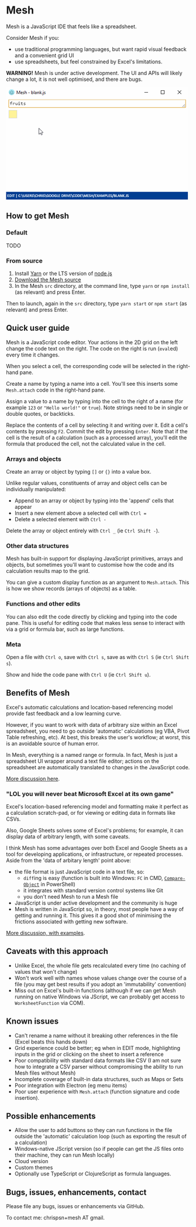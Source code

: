 # Mesh

Mesh is a JavaScript IDE that feels like a spreadsheet.

Consider Mesh if you:

- use traditional programming languages, but want rapid visual feedback and a convenient grid UI
- use spreadsheets, but feel constrained by Excel's limitations.

**WARNING!** Mesh is under active development. The UI and APIs will likely change a lot, it is not well optimised, and there are bugs.

![Animated GIF of Mesh in action](docs/unique_fruits.gif)

## How to get Mesh

### Default

TODO

### From source

1. Install [Yarn](https://yarnpkg.com/en/docs/install) or the LTS version of [node.js](https://nodejs.org/en/download/)
2. [Download the Mesh source](https://github.com/chrispsn/mesh/archive/master.zip)
3. In the Mesh `src` directory, at the command line, type `yarn` or `npm install` (as relevant) and press Enter.

Then to launch, again in the `src` directory, type `yarn start` or `npm start` (as relevant) and press Enter.

## Quick user guide

Mesh is a JavaScript code editor. Your actions in the 2D grid on the left change the code text on the right. The code on the right is run (`eval`ed) every time it changes.

When you select a cell, the corresponding code will be selected in the right-hand pane.

Create a name by typing a name into a cell. You'll see this inserts some `Mesh.attach` code in the right-hand pane.

Assign a value to a name by typing into the cell to the right of a name (for example `123` or `"Hello world!"` or `true`). Note strings need to be in single or double quotes, or backticks.

Replace the contents of a cell by selecting it and writing over it. Edit a cell's contents by pressing `F2`. Commit the edit by pressing `Enter`. Note that if the cell is the result of a calculation (such as a processed array), you'll edit the formula that produced the cell, not the calculated value in the cell.

### Arrays and objects

Create an array or object by typing `[]` or `{}` into a value box.

Unlike regular values, constituents of array and object cells can be individually manipulated:

- Append to an array or object by typing into the 'append' cells that appear
- Insert a new element above a selected cell with `Ctrl =`
- Delete a selected element with `Ctrl -`

Delete the array or object entirely with `Ctrl _` (ie `Ctrl Shift -`).

### Other data structures

Mesh has built-in support for displaying JavaScript primitives, arrays and objects, but sometimes you'll want to customise how the code and its calculation results map to the grid.

You can give a custom display function as an argument to `Mesh.attach`. This is how we show records (arrays of objects) as a table.

### Functions and other edits

You can also edit the code directly by clicking and typing into the code pane. This is useful for editing code that makes less sense to interact with via a grid or formula bar, such as large functions.

### Meta

Open a file with `Ctrl o`, save with `Ctrl s`, save as with `Ctrl S` (ie `Ctrl Shift s`).

Show and hide the code pane with `Ctrl U` (ie `Ctrl Shift u`).

## Benefits of Mesh

Excel's automatic calculations and location-based referencing model provide fast feedback and a low learning curve.

However, if you want to work with data of arbitrary size within an Excel spreadsheet, you need to go outside 'automatic' calculations (eg VBA, Pivot Table refreshing, etc). At best, this breaks the user's workflow; at worst, this is an avoidable source of human error.

In Mesh, everything is a named range or formula. In fact, Mesh is just a spreadsheet UI wrapper around a text file editor; actions on the spreadsheet are automatically translated to changes in the JavaScript code.

[More discussion here](http://chrispsn.com/mesh-preview.html).

### "LOL you will never beat Microsoft Excel at its own game"

Excel's location-based referencing model and formatting make it perfect as a calculation scratch-pad, or for viewing or editing data in formats like CSVs.

Also, Google Sheets solves some of Excel's problems; for example, it can display data of arbitrary length, with some caveats.

I think Mesh has some advantages over both Excel and Google Sheets as a tool for developing applications, or infrastructure, or repeated processes. Aside from the 'data of arbitary length' point above:

- the file format is just JavaScript code in a text file, so:
  - `diff`ing is easy (function is built into Windows: `FC` in CMD, [`Compare-Object`](https://serverfault.com/a/5604) in PowerShell)
  - it integrates with standard version control systems like Git
  - you don't need Mesh to run a Mesh file
- JavaScript is under active development and the community is huge
- Mesh is written in JavaScript so, in theory, most people have a way of getting and running it. This gives it a good shot of minimising the frictions associated with getting new software.

[More discussion, with examples](http://chrispsn.com/mesh-preview.html).

## Caveats with this approach

- Unlike Excel, the whole file gets recalculated every time (no caching of values that won't change)
- Won't work well with names whose values change over the course of a file (you may get best results if you adopt an 'immutability' convention)
- Miss out on Excel's built-in functions (although if we can get Mesh running on native Windows via JScript, we can probably get access to `WorksheetFunction` via COM).

## Known issues

- Can't rename a name without it breaking other references in the file (Excel beats this hands down)
- Grid experience could be better; eg when in EDIT mode, highlighting inputs in the grid or clicking on the sheet to insert a reference
- Poor compatibility with standard data formats like CSV (I am not sure how to integrate a CSV parser without compromising the ability to run Mesh files without Mesh)
- Incomplete coverage of built-in data structures, such as Maps or Sets
- Poor integration with Electron (eg menu items)
- Poor user experience with `Mesh.attach` (function signature and code insertion).

## Possible enhancements

- Allow the user to add buttons so they can run functions in the file outside the 'automatic' calculation loop (such as exporting the result of a calculation)
- Windows-native JScript version (so if people can get the JS files onto their machine, they can run Mesh locally)
- Cloud version
- Custom themes
- Optionally use TypeScript or ClojureScript as formula languages.

## Bugs, issues, enhancements, contact

Please file any bugs, issues or enhancements via GitHub.

To contact me: chrispsn+mesh AT gmail.
